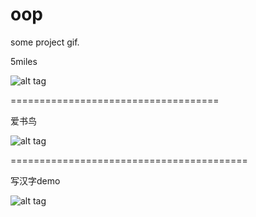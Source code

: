 # oop
some project gif.


5miles

![alt tag](https://github.com/oday0311/oop/blob/master/5miles.gif)


====================================


爱书鸟

![alt tag](https://raw.github.com/oday0311/oop/master/爱书鸟.gif)


=========================================


写汉字demo

![alt tag](https://raw.github.com/oday0311/oop/master/写汉字demo.gif)

